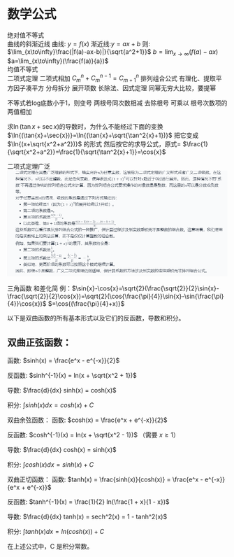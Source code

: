 # 数学公式
绝对值不等式   
曲线的斜渐近线 曲线: $y=f(x)$ 渐近线:$y=ax+b$ 则: $\lim_{x\to\infty}\frac{|f(a)-ax-b)|}{\sqrt{a^2+1}}$
$b=\lim_{x\to\infty}(f(a)-ax)$  
$a=\lim_{x\to\infty}(\frac{f(a)}{a})$  
均值不等式  
二项式定理
二项式相加 $C_m^n+C_m^{n-1}=C_{m+1}^{n}$
排列组合公式
有理化、提取平方因子凑平方
分母拆分
展开项数
长除法、因式定理
同幂无穷大比较，要提幂

不等式若log底数小于1，则变号
两根号同次数相减 去除根号 可乘以 根号次数项的两值相加 

求$\ln{(\tan{x}+\sec{x})}$的导数时，为什么不能经过下面的变换
$\ln{(\tan{x}+\sec{x})}=\ln{(\tan{x}+\sqrt{\tan^2{x}+1})}$
把它变成
$\ln{(x+\sqrt{x^2+a^2})}$
的形式
然后按它的求导公式，原式= $\frac{1}{\sqrt{x^2+a^2}}=\frac{1}{\sqrt{\tan^2{x}+1}}=\cos{x}$


二项式定理广泛
![](https://raw.githubusercontent.com/MarkDeanZHQ/ImageHost/main/onebookee/考试/数学公式.md/102094209240367.png)

三角函数 和差化简 
例：$\sin{x}-\cos{x}=\sqrt{2}(\frac{\sqrt{2}}{2}\sin{x}-\frac{\sqrt{2}}{2}\cos{x})=\sqrt{2}(\cos{\frac{\pi}{4}}\sin{x}-\sin{\frac{\pi}{4}}\cos{x})$
$=\cos{(\frac{\pi}{4}+x)}$


以下是双曲函数的所有基本形式以及它们的反函数，导数和积分。

## 双曲正弦函数：
函数: $sinh(x) = \frac{e^x - e^{-x}}{2}$

反函数: $sinh^{-1}(x) = ln(x + \sqrt{x^2 + 1})$

导数: $\frac{d}{dx} sinh(x) = cosh(x)$

积分: $\int sinh(x) dx = cosh(x) + C$

双曲余弦函数：
函数: $cosh(x) = \frac{e^x + e^{-x}}{2}$

反函数: $cosh^{-1}(x) = ln(x + \sqrt{x^2 - 1})$ （需要 $x \geq 1$）

导数: $\frac{d}{dx} cosh(x) = sinh(x)$

积分: $\int cosh(x) dx = sinh(x) + C$

双曲正切函数：
函数: $tanh(x) = \frac{sinh(x)}{cosh(x)} = \frac{e^x - e^{-x}}{e^x + e^{-x}}$

反函数: $tanh^{-1}(x) = \frac{1}{2} ln(\frac{1 + x}{1 - x})$

导数: $\frac{d}{dx} tanh(x) = sech^2(x) = 1 - tanh^2(x)$

积分: $\int tanh(x) dx = ln(cosh(x)) + C$

在上述公式中，C 是积分常数。